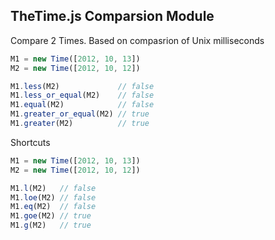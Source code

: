 ## TheTime.js Comparsion Module

Compare 2 Times. Based on compasrion of Unix milliseconds

```javascript
M1 = new Time([2012, 10, 13])
M2 = new Time([2012, 10, 12])

M1.less(M2)             // false
M1.less_or_equal(M2)    // false
M1.equal(M2)            // false
M1.greater_or_equal(M2) // true
M1.greater(M2)          // true
```

Shortcuts

```javascript
M1 = new Time([2012, 10, 13])
M2 = new Time([2012, 10, 12])

M1.l(M2)   // false
M1.loe(M2) // false
M1.eq(M2)  // false
M1.goe(M2) // true
M1.g(M2)   // true
```